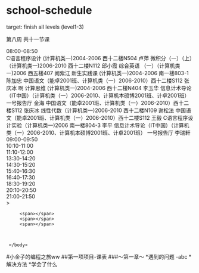 # school-schedule
target: finish all levels (level1-3)


<!DOCTYPE html>
<html>
     <head>
         <title>school schedule 2020/10/2</title>
         <style>
          body {
             width: 2000px;
             height: 1500px;
             background-image: url("blue.jpg");
             }
         </style>
     </head>
     <body>
         <p>第八周 共十一节课</p>
         <div>08:00-08:50</div>
         <span>C语言程序设计 (计算机类一)2004-2006 西十二楼N504 卢萍</span>
         <span></span>
         <span>微积分（一）（上）（计算机类一)2006-2010 西十二楼N112 邱小霞</span>
         <span></span>
         <span></span> 
         <span></span>
         <span>综合英语 （一）（计算机类一)2006 西五楼407 阙紫江</span> 
         <span></span>
         <span>新生实践课 (计算机类一)2004-2006 南一楼803-1 陈加忠</span>
         <span></span>
         <span></span>
         <span></span>
         <span>中国语文（能卓2001班、计算机类（一）2006-2010）西十二楼S112  张庆冰</span>
         <span></span>
         <span>啊</span>
         <span></span>
         <span>计算思维 (计算机类一)2004-2006 西十二楼N404 李玉华</span>
         <span></span>
         <span>信息计术导论（IT中国）（计算机类（一）2006-2010、计算机本硕博2001班、计卓2001班） 一号报告厅 金海 </span>
         <span></span>
         <span></span>
         <span>中国语文（能卓2001班、计算机类（一）2006-2010）西十二楼S112  张庆冰</span>
         <span></span>
         <span>线性代数（计算机类一)2006-2010 西十二楼N109 谢松法</span>
         <span></span>
         <span>中国语文（能卓2001班、计算机类（一）2006-2010）西十二楼S112 王毅</span>
         <span></span>
         <span>C语言程序设计实验（计算机类一)2006 南一楼804-3 李平 </span>
         <span></span>
         <span></span>
         <span></span>
         <span>信息计术导论（IT中国）（计算机类（一）2006-2010、计算机本硕博2001班、计卓2001班） 一号报告厅 李瑞轩</span>
         <span></span>
         <span></span>
         <span></span>
         <span></span>
         <span></span>
         <span></span>
         <span></span>
         <span></span>
         <span></span>
         <span></span>
         <span></span>
         <span></span>
         <span></span>
         <span></span>
         <span></span>
         <span></span>
         <span></span>
         <span></span>
         <span></span>
         <span></span>
         <span></span>
         <span></span>
         <div>09:00-09:50</div>
         <div>10:10-11:00</div>
         <div>11:10-12:00</div>
         <div>13:30-14:20</div>
         <div>14:30-15:20</div>
         <div>15:40-16:30</div>
         <div>16:40-17:30</div>
         <div>18:30-19:20</div>
         <div>20:10-20:50</div>
         <div>21:00-21:50</div>>
         
         <span></span>
         <span></span>
         <span></span>

         

     </body>
<html>

#小金子的编程之旅ww
##第一项项目-课表
###～第一章～
*遇到的问题
-abc 
*解决方法
*学会了什么


